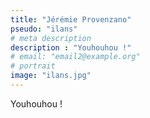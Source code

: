 ```yaml
---
title: "Jérémie Provenzano"
pseudo: "ilans"
# meta description
description : "Youhouhou !"
# email: "email2@example.org"
# portrait
image: "ilans.jpg"
---
```

Youhouhou !